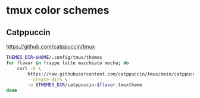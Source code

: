 # tmux color schemes

## Catppuccin

https://github.com/catppuccin/tmux

```bash
THEMES_DIR=$HOME/.config/tmux/themes
for flavor in frappe latte macchiato mocha; do
    curl -O \
        https://raw.githubusercontent.com/catppuccin/tmux/main/catppuccin-$flavor.tmuxtheme \
        --create-dirs \
        -o $THEMES_DIR/catppuccin-$flavor.tmuxtheme
done
```

